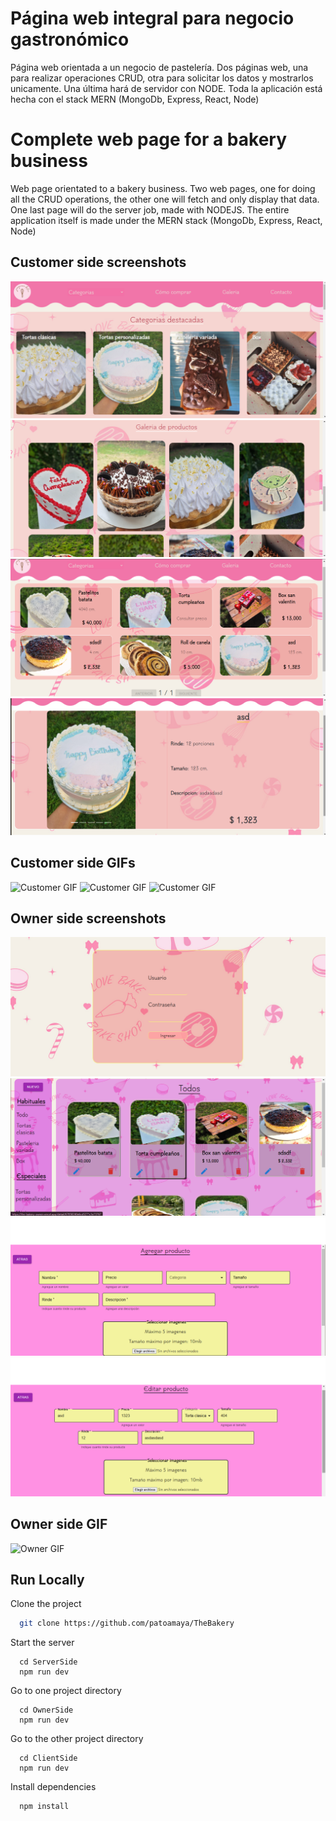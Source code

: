 
# Página web integral para negocio gastronómico

Página web orientada a un negocio de pastelería.
Dos páginas web, una para realizar operaciones CRUD, otra para solicitar los datos y mostrarlos unicamente.
Una última hará de servidor con NODE.
Toda la aplicación está hecha con el stack MERN (MongoDb, Express, React, Node)

# Complete web page for a bakery business

Web page orientated to a bakery business.
Two web pages, one for doing all the CRUD operations, the other one will fetch and only display that data.
One last page will do the server job, made with NODEJS.
The entire application itself is made under the MERN stack (MongoDb, Express, React, Node)


## Customer side screenshots

![Customer Screenshot](https://github.com/patoamaya/TheBakery/blob/main/assets/screenshot-client1.png)
![Customer Screenshot](https://github.com/patoamaya/TheBakery/blob/main/assets/screenshot-client2.png)
![Customer Screenshot](https://github.com/patoamaya/TheBakery/blob/main/assets/screenshot-client3.png)
![Customer Screenshot](https://github.com/patoamaya/TheBakery/blob/main/assets/screenshot-client4.png)


## Customer side GIFs

![Customer GIF](https://github.com/patoamaya/TheBakery/blob/main/assets/gif-client1.gif)
![Customer GIF](https://github.com/patoamaya/TheBakery/blob/main/assets/gif-client2.gif)
![Customer GIF](https://github.com/patoamaya/TheBakery/blob/main/assets/gif-client3.gif)


## Owner side screenshots

![Owner Screenshot](https://github.com/patoamaya/TheBakery/blob/main/assets/screenshot-owner1.png)
![Owner Screenshot](https://github.com/patoamaya/TheBakery/blob/main/assets/screenshot-owner2.png)
![Owner Screenshot](https://github.com/patoamaya/TheBakery/blob/main/assets/screenshot-owner3.png)
![Owner Screenshot](https://github.com/patoamaya/TheBakery/blob/main/assets/screenshot-owner4.png)


## Owner side GIF

![Owner GIF](https://github.com/patoamaya/TheBakery/blob/main/assets/gif-owner1.gif)

## Run Locally

Clone the project

```bash
  git clone https://github.com/patoamaya/TheBakery
```

Start the server

```npm
  cd ServerSide
  npm run dev
```

Go to one project directory

```npm
  cd OwnerSide
  npm run dev
```

Go to the other project directory

```npm
  cd ClientSide
  npm run dev
```

Install dependencies

```bash
  npm install
```



